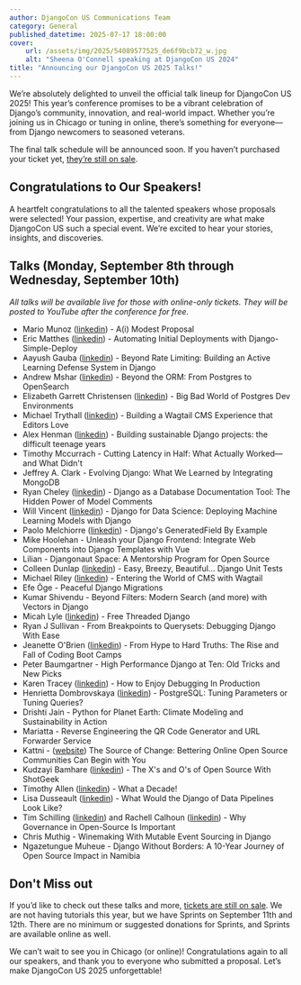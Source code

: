 ```yaml
---
author: DjangoCon US Communications Team
category: General
published_datetime: 2025-07-17 18:00:00
cover:
    url: /assets/img/2025/54089577525_de6f9bcb72_w.jpg
    alt: "Sheena O'Connell speaking at DjangoCon US 2024"
title: "Announcing our DjangoCon US 2025 Talks!"
---
```


We’re absolutely delighted to unveil the official talk lineup for DjangoCon US 2025! This year’s conference promises to be a vibrant celebration of Django’s community, innovation, and real-world impact. Whether you’re joining us in Chicago or tuning in online, there’s something for everyone—from Django newcomers to seasoned veterans.

The final talk schedule will be announced soon. If you haven’t purchased your ticket yet, [they’re still on sale]({{site.ticket_link}}).

## Congratulations to Our Speakers!

A heartfelt congratulations to all the talented speakers whose proposals were selected! Your passion, expertise, and creativity are what make DjangoCon US such a special event. We’re excited to hear your stories, insights, and discoveries.

## Talks (Monday, September 8th through Wednesday, September 10th)

_All talks will be available live for those with online-only tickets. They will be posted to YouTube after the conference for free._

- Mario Munoz ([linkedin](https://www.linkedin.com/in/mario-a-munoz/)) - A(i) Modest Proposal
- Eric Matthes ([linkedin](https://www.linkedin.com/in/eric-matthes-598765205/)) - Automating Initial Deployments with Django-Simple-Deploy
- Aayush Gauba ([linkedin](https://www.linkedin.com/in/aayush-gauba-4b1223161/)) - Beyond Rate Limiting: Building an Active Learning Defense System in Django
- Andrew Mshar ([linkedin](https://www.linkedin.com/in/andrew-mshar/)) - Beyond the ORM: From Postgres to OpenSearch
- Elizabeth Garrett Christensen ([linkedin](https://www.linkedin.com/in/elizabeth-garrett-christensen/)) - Big Bad World of Postgres Dev Environments
- Michael Trythall ([linkedin](https://www.linkedin.com/in/mtrythall/)) - Building a Wagtail CMS Experience that Editors Love
- Alex Henman ([linkedin](https://www.linkedin.com/in/alexhenman/)) - Building sustainable Django projects: the difficult teenage years
- Timothy Mccurrach - Cutting Latency in Half: What Actually Worked—and What Didn't
- Jeffrey A. Clark - Evolving Django: What We Learned by Integrating MongoDB
- Ryan Cheley ([linkedin](https://www.linkedin.com/in/ryan-cheley/)) - Django as a Database Documentation Tool: The Hidden Power of Model Comments
- Will Vincent ([linkedin](https://www.linkedin.com/in/william-s-vincent/)) - Django for Data Science: Deploying Machine Learning Models with Django
- Paolo Melchiorre ([linkedin](https://www.linkedin.com/in/paolomelchiorre/)) - Django's GeneratedField By Example
- Mike Hoolehan - Unleash your Django Frontend: Integrate Web Components into Django Templates with Vue 
- Lilian - Djangonaut Space: A Mentorship Program for Open Source
- Colleen Dunlap ([linkedin](https://www.linkedin.com/in/colleen-dunlap-118a5a10b/)) - Easy, Breezy, Beautiful... Django Unit Tests
- Michael Riley ([linkedin](https://www.linkedin.com/in/michael-riley-jr-99366589/)) - Entering the World of CMS with Wagtail
- Efe Öge - Peaceful Django Migrations
- Kumar Shivendu - Beyond Filters: Modern Search (and more) with Vectors in Django
- Micah Lyle ([linkedin](https://www.linkedin.com/in/micahlyle/)) - Free Threaded Django
- Ryan J Sullivan - From Breakpoints to Querysets: Debugging Django With Ease
- Jeanette O'Brien ([linkedin](https://www.linkedin.com/in/jeanetteob/)) - From Hype to Hard Truths: The Rise and Fall of Coding Boot Camps
- Peter Baumgartner - High Performance Django at Ten: Old Tricks and New Picks
- Karen Tracey ([linkedin](https://www.linkedin.com/in/karen-tracey-b616255/)) - How to Enjoy Debugging In Production
- Henrietta Dombrovskaya ([linkedin](https://www.linkedin.com/in/henrietta-dombrovskaya-367b26/)) - PostgreSQL: Tuning Parameters or Tuning Queries?
- Drishti Jain - Python for Planet Earth: Climate Modeling and Sustainability in Action
- Mariatta - Reverse Engineering the QR Code Generator and URL Forwarder Service
- Kattni - ([website](https://kattni.com)) The Source of Change: Bettering Online Open Source Communities Can Begin with You
- Kudzayi Bamhare ([linkedin](https://www.linkedin.com/in/kudzayi-bamhare-3b6991b7/)) - The X's and O's of Open Source With ShotGeek
- Timothy Allen ([linkedin](https://www.linkedin.com/in/flipperpa/)) - What a Decade!
- Lisa Dusseault ([linkedin](https://www.linkedin.com/in/lisadusseault/)) - What Would the Django of Data Pipelines Look Like?
- Tim Schilling ([linkedin](https://www.linkedin.com/in/tim-schilling-5b365a15/)) and Rachell Calhoun ([linkedin](https://www.linkedin.com/in/rachell-calhoun-0793525a/)) - Why Governance in Open-Source Is Important
- Chris Muthig - Winemaking With Mutable Event Sourcing in Django
- Ngazetungue Muheue - Django Without Borders: A 10-Year Journey of Open Source Impact in Namibia


## Don't Miss out

If you’d like to check out these talks and more, [tickets are still on sale]({{site.ticket_link}}). We are not having tutorials this year, but we have Sprints on September 11th and 12th. There are no minimum or suggested donations for Sprints, and Sprints are available online as well.

We can’t wait to see you in Chicago (or online)! Congratulations again to all our speakers, and thank you to everyone who submitted a proposal. Let’s make DjangoCon US 2025 unforgettable!
